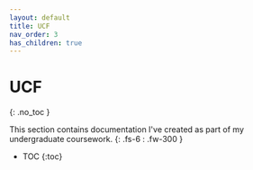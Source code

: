 ```yaml
---
layout: default
title: UCF
nav_order: 3
has_children: true
---
```


# UCF
{: .no_toc }

This section contains documentation I've created as part of my undergraduate coursework.
{: .fs-6 : .fw-300 }

- TOC
{:toc}
